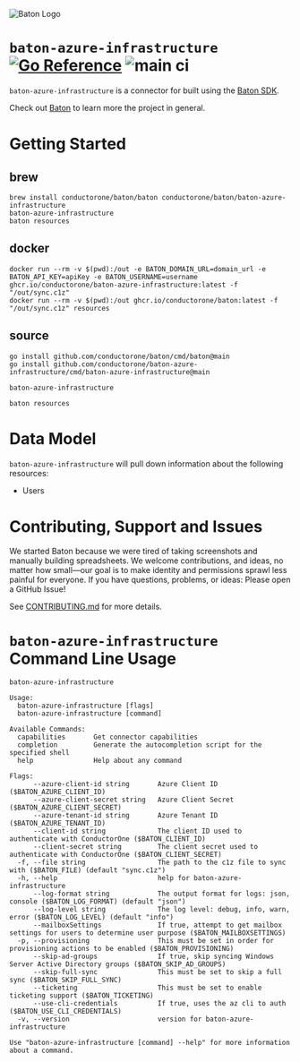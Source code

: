![Baton Logo](./docs/images/baton-logo.png)

# `baton-azure-infrastructure` [![Go Reference](https://pkg.go.dev/badge/github.com/conductorone/baton-azure-infrastructure.svg)](https://pkg.go.dev/github.com/conductorone/baton-azure-infrastructure) ![main ci](https://github.com/conductorone/baton-azure-infrastructure/actions/workflows/main.yaml/badge.svg)

`baton-azure-infrastructure` is a connector for built using the [Baton SDK](https://github.com/conductorone/baton-sdk).

Check out [Baton](https://github.com/conductorone/baton) to learn more the project in general.

# Getting Started

## brew

```
brew install conductorone/baton/baton conductorone/baton/baton-azure-infrastructure
baton-azure-infrastructure
baton resources
```

## docker

```
docker run --rm -v $(pwd):/out -e BATON_DOMAIN_URL=domain_url -e BATON_API_KEY=apiKey -e BATON_USERNAME=username ghcr.io/conductorone/baton-azure-infrastructure:latest -f "/out/sync.c1z"
docker run --rm -v $(pwd):/out ghcr.io/conductorone/baton:latest -f "/out/sync.c1z" resources
```

## source

```
go install github.com/conductorone/baton/cmd/baton@main
go install github.com/conductorone/baton-azure-infrastructure/cmd/baton-azure-infrastructure@main

baton-azure-infrastructure

baton resources
```

# Data Model

`baton-azure-infrastructure` will pull down information about the following resources:
- Users

# Contributing, Support and Issues

We started Baton because we were tired of taking screenshots and manually
building spreadsheets. We welcome contributions, and ideas, no matter how
small&mdash;our goal is to make identity and permissions sprawl less painful for
everyone. If you have questions, problems, or ideas: Please open a GitHub Issue!

See [CONTRIBUTING.md](https://github.com/ConductorOne/baton/blob/main/CONTRIBUTING.md) for more details.

# `baton-azure-infrastructure` Command Line Usage

```
baton-azure-infrastructure

Usage:
  baton-azure-infrastructure [flags]
  baton-azure-infrastructure [command]

Available Commands:
  capabilities       Get connector capabilities
  completion         Generate the autocompletion script for the specified shell
  help               Help about any command

Flags:
      --azure-client-id string       Azure Client ID ($BATON_AZURE_CLIENT_ID)
      --azure-client-secret string   Azure Client Secret ($BATON_AZURE_CLIENT_SECRET)
      --azure-tenant-id string       Azure Tenant ID ($BATON_AZURE_TENANT_ID)
      --client-id string             The client ID used to authenticate with ConductorOne ($BATON_CLIENT_ID)
      --client-secret string         The client secret used to authenticate with ConductorOne ($BATON_CLIENT_SECRET)
  -f, --file string                  The path to the c1z file to sync with ($BATON_FILE) (default "sync.c1z")
  -h, --help                         help for baton-azure-infrastructure
      --log-format string            The output format for logs: json, console ($BATON_LOG_FORMAT) (default "json")
      --log-level string             The log level: debug, info, warn, error ($BATON_LOG_LEVEL) (default "info")
      --mailboxSettings              If true, attempt to get mailbox settings for users to determine user purpose ($BATON_MAILBOXSETTINGS)
  -p, --provisioning                 This must be set in order for provisioning actions to be enabled ($BATON_PROVISIONING)
      --skip-ad-groups               If true, skip syncing Windows Server Active Directory groups ($BATON_SKIP_AD_GROUPS)
      --skip-full-sync               This must be set to skip a full sync ($BATON_SKIP_FULL_SYNC)
      --ticketing                    This must be set to enable ticketing support ($BATON_TICKETING)
      --use-cli-credentials          If true, uses the az cli to auth ($BATON_USE_CLI_CREDENTIALS)
  -v, --version                      version for baton-azure-infrastructure

Use "baton-azure-infrastructure [command] --help" for more information about a command.
```
